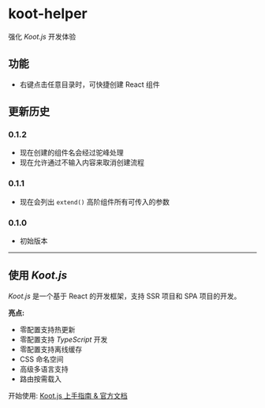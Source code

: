 # koot-helper

强化 _Koot.js_ 开发体验

## 功能

-   右键点击任意目录时，可快捷创建 React 组件

## 更新历史

### 0.1.2

-   现在创建的组件名会经过驼峰处理
-   现在允许通过不输入内容来取消创建流程

### 0.1.1

-   现在会列出 `extend()` 高阶组件所有可传入的参数

### 0.1.0

-   初始版本

---

## 使用 _Koot.js_

_Koot.js_ 是一个基于 React 的开发框架，支持 SSR 项目和 SPA 项目的开发。

**亮点:**

-   零配置支持热更新
-   零配置支持 _TypeScript_ 开发
-   零配置支持离线缓存
-   CSS 命名空间
-   高级多语言支持
-   路由按需载入

开始使用: [Koot.js 上手指南 & 官方文档](https://koot.js.org/)
